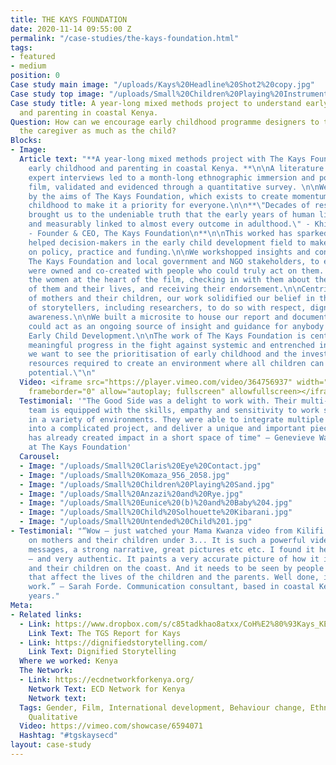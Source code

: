 ```yaml
---
title: THE KAYS FOUNDATION
date: 2020-11-14 09:55:00 Z
permalink: "/case-studies/the-kays-foundation.html"
tags:
- featured
- medium
position: 0
Case study main image: "/uploads/Kays%20Headline%20Shot2%20copy.jpg"
Case study top image: "/uploads/Small%20Children%20Playing%20Instruments%203.jpg"
Case study title: A year-long mixed methods project to understand early childhood
  and parenting in coastal Kenya.
Question: How can we encourage early childhood programme designers to think about
  the caregiver as much as the child?
Blocks:
- Image: 
  Article text: "**A year-long mixed methods project with The Kays Foundation to understand
    early childhood and parenting in coastal Kenya. **\n\nA literature review and
    expert interviews led to a month-long ethnographic immersion and powerful documentary
    film, validated and evidenced through a quantitative survey. \n\nWe were inspired
    by the aims of The Kays Foundation, which exists to create momentum around early
    childhood to make it a priority for everyone.\n\n**\"Decades of research have
    brought us to the undeniable truth that the early years of human life are inextricably
    and measurably linked to almost every outcome in adulthood.\" - Khilen Nathwani
    - Founder & CEO, The Kays Foundation\n**\n\nThis worked has sparked debate and
    helped decision-makers in the early child development field to make better decisions
    on policy, practice and funding.\n\nWe workshopped insights and conclusions with
    The Kays Foundation and local government and NGO stakeholders, to ensure the outputs
    were owned and co-created with people who could truly act on them. We revisited
    the women at the heart of the film, checking in with them about the depiction
    of them and their lives, and receiving their endorsement.\n\nCentring the voices
    of mothers and their children, our work solidified our belief in the responsibilities
    of storytellers, including researchers, to do so with respect, dignity and cultural
    awareness.\n\nWe built a microsite to house our report and documentary, so it
    could act as an ongoing source of insight and guidance for anybody involved in
    Early Child Development.\n\nThe work of The Kays Foundation is central to making
    meaningful progress in the fight against systemic and entrenched inequality.\n\n\"Ultimately,
    we want to see the prioritisation of early childhood and the investment of the
    resources required to create an environment where all children can reach their
    potential.\"\n"
  Video: <iframe src="https://player.vimeo.com/video/364756937" width="640" height="360"
    frameborder="0" allow="autoplay; fullscreen" allowfullscreen></iframe>
  Testimonial: '"The Good Side was a delight to work with. Their multi-disciplinary
    team is equipped with the skills, empathy and sensitivity to work strategically
    in a variety of environments. They were able to integrate multiple rounds of feedback
    into a complicated project, and deliver a unique and important piece of work that
    has already created impact in a short space of time" — Genevieve Wastie, Consultant
    at The Kays Foundation'
  Carousel:
  - Image: "/uploads/Small%20Claris%20Eye%20Contact.jpg"
  - Image: "/uploads/Small%20Komaza_956_2058.jpg"
  - Image: "/uploads/Small%20Children%20Playing%20Sand.jpg"
  - Image: "/uploads/Small%20Anzazi%20and%20Rye.jpg"
  - Image: "/uploads/Small%20Eunice%20(b)%20and%20Baby%204.jpg"
  - Image: "/uploads/Small%20Child%20Solhouette%20Kibarani.jpg"
  - Image: "/uploads/Small%20Untended%20Child%201.jpg"
- Testimonial: "“Wow – just watched your Mama Kwanza video from Kilifi and Mombasa
    on mothers and their children under 3... It is such a powerful video, with clear
    messages, a strong narrative, great pictures etc etc. I found it heart breaking
    – and very authentic. It paints a very accurate picture of how it is for mothers
    and their children on the coast. And it needs to be seen by people who make decisions
    that affect the lives of the children and the parents. Well done, it is great
    work.” — Sarah Forde. Communication consultant, based in coastal Kenya for 20
    years."
Meta:
- Related links:
  - Link: https://www.dropbox.com/s/c85tadkhao8atxx/CoH%E2%80%93Kays_KENYA_FINAL_REPORT_june2020.pdf?dl=0
    Link Text: The TGS Report for Kays
  - Link: https://dignifiedstorytelling.com/
    Link Text: Dignified Storytelling
  Where we worked: Kenya
  The Network:
  - Link: https://ecdnetworkforkenya.org/
    Network Text: ECD Network for Kenya
    Network text: 
  Tags: Gender, Film, International development, Behaviour change, Ethnography, Quantitative,
    Qualitative
  Video: https://vimeo.com/showcase/6594071
  Hashtag: "#tgskaysecd"
layout: case-study
---
```


